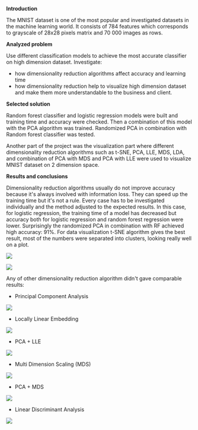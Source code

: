 **Introduction**

The MNIST dataset is one of the most popular and investigated datasets in the machine learning world. It consists of 784 features
which corresponds to grayscale of 28x28 pixels matrix and 70 000 images as rows.


**Analyzed problem**

Use different classification models to achieve the most accurate classifier on high dimension dataset. 
Investigate:
- how dimensionality reduction algorithms affect accuracy and learning time
- how dimensionality reduction help to visualize high dimension dataset and make them more understandable
 to the business and client.


**Selected solution**

Random forest classifier and logistic regression models were built and training time and accuracy were checked.
Then a combination of this model with the PCA algorithm was trained.
Randomized PCA in combination with Random forest classifier was tested.

Another part of the project was the visualization part where different dimensionality reduction algorithms such as t-SNE, 
PCA, LLE, MDS, LDA, and combination of PCA with MDS and PCA with LLE were used to visualize
MNIST dataset on 2 dimension space.


**Results and conclusions**

Dimensionality reduction algorithms usually do not improve accuracy because it's always involved with information loss.
They can speed up the training time but it's not a rule. Every case has to be investigated individually and the method
adjusted to the expected results.
In this case, for logistic regression, the training time  of a model has decreased but accuracy both for logistic
regression and random forest regression were lower.
Surprisingly the randomized PCA in combination with RF achieved high accuracy: 91%.
For data visualization t-SNE  algorithm gives the best result, most of the numbers were separated into clusters, looking
really well on a plot.

![](Images_DM/tSNE.PNG)

![](Images_DM/tSNE_numbers.PNG)

Any of other dimensionality reduction algorithm didn't gave comparable results:

- Principal Component Analysis

![](Images_DM/PCA.PNG)

- Locally Linear Embedding

![](Images_DM/LLE.PNG)

- PCA + LLE

![](Images_DM/PCA_LLE.PNG)

- Multi Dimension Scaling (MDS)

![](Images_DM/MDS.PNG)

- PCA + MDS

![](Images_DM/PCA_MDS.PNG)

 - Linear Discriminant Analysis
 
 ![](Images_DM/LDS.PNG)



